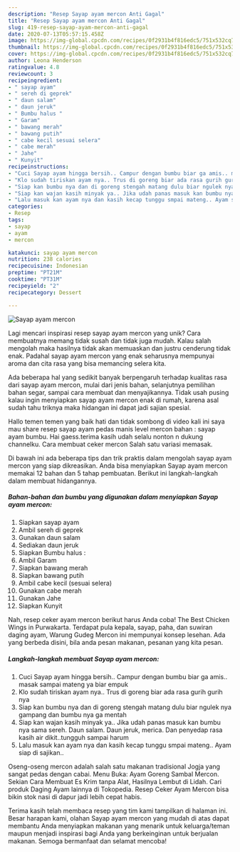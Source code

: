 ```yaml
---
description: "Resep Sayap ayam mercon Anti Gagal"
title: "Resep Sayap ayam mercon Anti Gagal"
slug: 419-resep-sayap-ayam-mercon-anti-gagal
date: 2020-07-13T05:57:15.458Z
image: https://img-global.cpcdn.com/recipes/0f2931b4f816edc5/751x532cq70/sayap-ayam-mercon-foto-resep-utama.jpg
thumbnail: https://img-global.cpcdn.com/recipes/0f2931b4f816edc5/751x532cq70/sayap-ayam-mercon-foto-resep-utama.jpg
cover: https://img-global.cpcdn.com/recipes/0f2931b4f816edc5/751x532cq70/sayap-ayam-mercon-foto-resep-utama.jpg
author: Leona Henderson
ratingvalue: 4.8
reviewcount: 3
recipeingredient:
- " sayap ayam"
- " sereh di geprek"
- " daun salam"
- " daun jeruk"
- " Bumbu halus "
- " Garam"
- " bawang merah"
- " bawang putih"
- " cabe kecil sesuai selera"
- " cabe merah"
- " Jahe"
- " Kunyit"
recipeinstructions:
- "Cuci Sayap ayam hingga bersih.. Campur dengan bumbu biar ga amis.. masak sampai mateng ya biar empuk"
- "Klo sudah tiriskan ayam nya.. Trus di goreng biar ada rasa gurih gurih nya"
- "Siap kan bumbu nya dan di goreng stengah matang dulu biar ngulek nya gampang dan bumbu nya ga mentah"
- "Siap kan wajan kasih minyak ya.. Jika udah panas masuk kan bumbu nya sama sereh. Daun salam. Daun jeruk, merica. Dan penyedap rasa kasih air dikit..tungguh sampai harum"
- "Lalu masuk kan ayam nya dan kasih kecap tunggu smpai mateng.. Ayam siap di sajikan.."
categories:
- Resep
tags:
- sayap
- ayam
- mercon

katakunci: sayap ayam mercon 
nutrition: 238 calories
recipecuisine: Indonesian
preptime: "PT21M"
cooktime: "PT31M"
recipeyield: "2"
recipecategory: Dessert

---
```



![Sayap ayam mercon](https://img-global.cpcdn.com/recipes/0f2931b4f816edc5/751x532cq70/sayap-ayam-mercon-foto-resep-utama.jpg)

Lagi mencari inspirasi resep sayap ayam mercon yang unik? Cara membuatnya memang tidak susah dan tidak juga mudah. Kalau salah mengolah maka hasilnya tidak akan memuaskan dan justru cenderung tidak enak. Padahal sayap ayam mercon yang enak seharusnya mempunyai aroma dan cita rasa yang bisa memancing selera kita.

Ada beberapa hal yang sedikit banyak berpengaruh terhadap kualitas rasa dari sayap ayam mercon, mulai dari jenis bahan, selanjutnya pemilihan bahan segar, sampai cara membuat dan menyajikannya. Tidak usah pusing kalau ingin menyiapkan sayap ayam mercon enak di rumah, karena asal sudah tahu triknya maka hidangan ini dapat jadi sajian spesial.

Hallo temen temen yang baik hati dan tidak sombong di video kali ini saya mau share resep sayap ayam pedas manis level mercon bahan : sayap ayam bumbu. Hai gaess.terima kasih udah selalu nonton n dukung channelku. Cara membuat ceker mercon Salah satu variasi memasak.


Di bawah ini ada beberapa tips dan trik praktis dalam mengolah sayap ayam mercon yang siap dikreasikan. Anda bisa menyiapkan Sayap ayam mercon memakai 12 bahan dan 5 tahap pembuatan. Berikut ini langkah-langkah dalam membuat hidangannya.

<!--inarticleads1-->

##### Bahan-bahan dan bumbu yang digunakan dalam menyiapkan Sayap ayam mercon:

1. Siapkan  sayap ayam
1. Ambil  sereh di geprek
1. Gunakan  daun salam
1. Sediakan  daun jeruk
1. Siapkan  Bumbu halus :
1. Ambil  Garam
1. Siapkan  bawang merah
1. Siapkan  bawang putih
1. Ambil  cabe kecil (sesuai selera)
1. Gunakan  cabe merah
1. Gunakan  Jahe
1. Siapkan  Kunyit


Nah, resep ceker ayam mercon berikut harus Anda coba! The Best Chicken Wings in Purwakarta. Terdapat pula kepala, sayap, paha, dan suwiran daging ayam, Warung Gudeg Mercon ini mempunyai konsep lesehan. Ada yang berbeda disini, bila anda pesan makanan, pesanan yang kita pesan. 

<!--inarticleads2-->

##### Langkah-langkah membuat Sayap ayam mercon:

1. Cuci Sayap ayam hingga bersih.. Campur dengan bumbu biar ga amis.. masak sampai mateng ya biar empuk
1. Klo sudah tiriskan ayam nya.. Trus di goreng biar ada rasa gurih gurih nya
1. Siap kan bumbu nya dan di goreng stengah matang dulu biar ngulek nya gampang dan bumbu nya ga mentah
1. Siap kan wajan kasih minyak ya.. Jika udah panas masuk kan bumbu nya sama sereh. Daun salam. Daun jeruk, merica. Dan penyedap rasa kasih air dikit..tungguh sampai harum
1. Lalu masuk kan ayam nya dan kasih kecap tunggu smpai mateng.. Ayam siap di sajikan..


Oseng-oseng mercon adalah salah satu makanan tradisional Jogja yang sangat pedas dengan cabai. Menu Buka: Ayam Goreng Sambal Mercon. Sekian Cara Membuat Es Krim tanpa Alat, Hasilnya Lembut di Lidah. Cari produk Daging Ayam lainnya di Tokopedia. Resep Ceker Ayam Mercon bisa bikin stok nasi di dapur jadi lebih cepat habis. 

Terima kasih telah membaca resep yang tim kami tampilkan di halaman ini. Besar harapan kami, olahan Sayap ayam mercon yang mudah di atas dapat membantu Anda menyiapkan makanan yang menarik untuk keluarga/teman maupun menjadi inspirasi bagi Anda yang berkeinginan untuk berjualan makanan. Semoga bermanfaat dan selamat mencoba!

